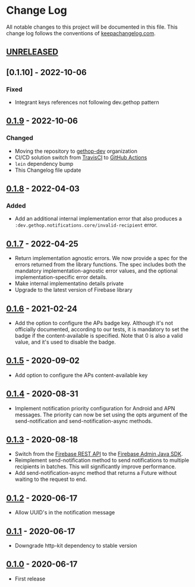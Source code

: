 # Change Log
All notable changes to this project will be documented in this file. This change log follows the conventions of [keepachangelog.com](http://keepachangelog.com/).

## [UNRELEASED]

## [0.1.10] - 2022-10-06
### Fixed
- Integrant keys references not following dev.gethop pattern

## [0.1.9] - 2022-10-06
### Changed
- Moving the repository to [gethop-dev](https://github.com/gethop-dev) organization
- CI/CD solution switch from [TravisCI](https://travis-ci.org/) to [GitHub Actions](Ihttps://github.com/features/actions)
- `lein` dependency bump
- This Changelog file update

## [0.1.8] - 2022-04-03
### Added
- Add an additional internal implementation error that also produces a `:dev.gethop.notifications.core/invalid-recipient` error.

## [0.1.7] - 2022-04-25
- Return implementation agnostic errors. We now provide a spec for the errors returned from the library functions. The spec includes both the mandatory implementation-agnostic error values, and the optional implementation-specific error details.
- Make internal implementatino details private
- Upgrade to the latest version of Firebase library

## [0.1.6] - 2021-02-24
- Add the option to configure the APs badge key. Although it's not
  officially documented, according to our tests, it is mandatory to
  set the badge if the content-available is specified. Note that 0
  is also a valid value, and it's used to disable the badge.

## [0.1.5] - 2020-09-02
- Add option to configure the APs content-available key

## [0.1.4] - 2020-08-31
- Implement notification priority configuration for Android and APN messages. The priority can now be set using the opts argument of the send-notification and send-notification-async methods.

## [0.1.3] - 2020-08-18
- Switch from the [Firebase REST API](https://firebase.google.com/docs/reference/fcm/rest/v1/projects.messages) to the [Firebase Admin Java SDK](https://github.com/firebase/firebase-admin-java).
- Reimplement send-notification method to send notifications to multiple recipients in batches. This will significantly improve performance.
- Add send-notification-async method that returns a Future without waiting to the request to end.

## [0.1.2] - 2020-06-17
- Allow UUID's in the notification message

## [0.1.1] - 2020-06-17
- Downgrade http-kit dependency to stable version

## [0.1.0] - 2020-06-17
- First release

[UNRELEASED]: https://github.com/gethop-dev/notifications.firebase/compare/v0.1.9...HEAD
[0.1.9]: https://github.com/gethop-dev/notifications.firebase/compare/0.1.8...0.1.9
[0.1.8]: https://github.com/gethop-dev/notifications.firebase/compare/0.1.7...0.1.8
[0.1.7]: https://github.com/gethop-dev/notifications.firebase/compare/0.1.6...0.1.7
[0.1.6]: https://github.com/gethop-dev/notifications.firebase/compare/0.1.5...0.1.6
[0.1.5]: https://github.com/gethop-dev/notifications.firebase/compare/0.1.4...0.1.5
[0.1.4]: https://github.com/gethop-dev/notifications.firebase/compare/0.1.3...0.1.4
[0.1.3]: https://github.com/gethop-dev/notifications.firebase/compare/0.1.2...0.1.3
[0.1.2]: https://github.com/gethop-dev/notifications.firebase/compare/0.1.1...0.1.2
[0.1.1]: https://github.com/gethop-dev/notifications.firebase/compare/0.1.0...0.1.1
[0.1.0]: https://github.com/gethop-dev/notifications.firebase/releases/tag/0.1.0
